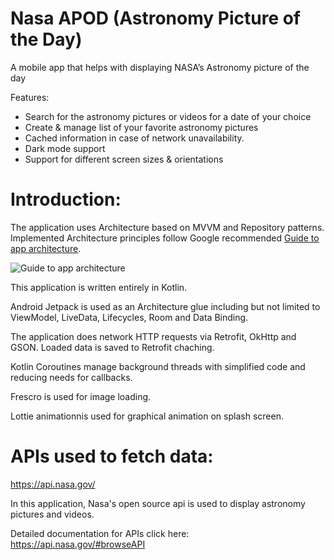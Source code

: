 # Nasa APOD (Astronomy Picture of the Day)
A mobile app that helps with displaying NASA’s Astronomy picture of the day


Features:
* Search for the astronomy pictures or videos for a date of your choice
* Create & manage list of your favorite astronomy pictures
* Cached information in case of network unavailability.
* Dark mode support
* Support for different screen sizes & orientations



# Introduction:

The application uses Architecture based on MVVM and Repository patterns. Implemented
Architecture principles follow Google recommended [Guide to app architecture](https://developer.android.com/jetpack/docs/guide).

![Guide to app architecture](guide-to-app-architecture.png "Guide to app architecture")

This application is written entirely in Kotlin.

Android Jetpack is used as an Architecture glue including but not limited to ViewModel, LiveData,
Lifecycles, Room and Data Binding.

The application does network HTTP requests via Retrofit, OkHttp and GSON. Loaded data is saved to
Retrofit chaching.

Kotlin Coroutines manage background threads with simplified code and reducing needs for callbacks.

Frescro is used for image loading.

Lottie animationnis used for graphical animation on splash screen.



# APIs used to fetch data: 

https://api.nasa.gov/

In this application, Nasa's open source api is used to display astronomy pictures and videos.

Detailed documentation for APIs click here: https://api.nasa.gov/#browseAPI
